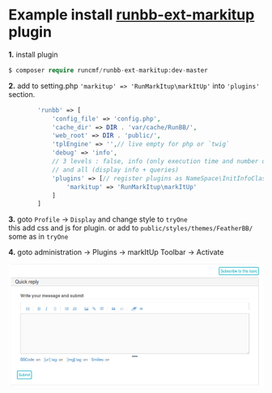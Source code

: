 # Example install [runbb-ext-markitup](https://github.com/runcmf/runbb-ext-markitup) plugin 

**1.** install plugin
```php
$ composer require runcmf/runbb-ext-markitup:dev-master
```  

**2.**
add to setting.php `'markitup' => 'RunMarkItup\markItUp'` into `'plugins'` section.  
```php
        'runbb' => [
            'config_file' => 'config.php',
            'cache_dir' => DIR . 'var/cache/RunBB/',
            'web_root' => DIR . 'public/',
            'tplEngine' => '',// live empty for php or `twig`
            'debug' => 'info',
            // 3 levels : false, info (only execution time and number of queries),
            // and all (display info + queries)
            'plugins' => [// register plugins as NameSpace\InitInfoClass
                'markitup' => 'RunMarkItup\markItUp'
            ]
        ]
```

**3.**
goto `Profile` -> `Display` and change style to `tryOne`  
this add css and js for plugin.
or add to `public/styles/themes/FeatherBB/` some as in `tryOne`

**4.** goto administration -> Plugins -> markItUp Toolbar -> Activate

![exaample](runbb-ext-markitup_ss.png "markitup example")

